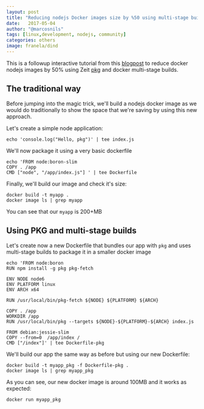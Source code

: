 ```yaml
---
layout: post
title: "Reducing nodejs Docker images size by %50 using multi-stage builds and Zeit pkg."
date:   2017-05-04
author: "@marcosnils"
tags: [linux,development, nodejs, community]
categories: others
image: franela/dind
---
```


This is a followup interactive tutorial from this [blogpost](https://medium.com/@marcosnils/reducing-nodejs-docker-images-size-by-47-using-multi-sage-builds-and-zeit-pkg-360ab8b6c6d2)
to reduce docker nodejs images by 50% using Zeit [pkg](https://github.com/zeit/pkg) and docker multi-stage builds.


## The traditional way

Before jumping into the magic trick, we'll build a nodejs docker image as we would do traditionally to show the
space that we're saving by using this new approach.

Let's create a simple node application:

```.term1
echo 'console.log("Hello, pkg")' | tee index.js
```

We'll now package it using a very basic dockerfile

```.term1
echo 'FROM node:boron-slim
COPY . /app
CMD ["node", "/app/index.js"] ' | tee Dockerfile
```

Finally, we'll build our image and check it's size:

```.term1
docker build -t myapp .
docker image ls | grep myapp
```

You can see that our `myapp` is 200+MB 


## Using PKG and multi-stage builds

Let's create now a new Dockerfile that bundles our app with `pkg` and uses multi-stage builds to package
it in a smaller docker image

```.term1
echo 'FROM node:boron
RUN npm install -g pkg pkg-fetch

ENV NODE node6
ENV PLATFORM linux
ENV ARCH x64

RUN /usr/local/bin/pkg-fetch ${NODE} ${PLATFORM} ${ARCH}

COPY . /app
WORKDIR /app
RUN /usr/local/bin/pkg --targets ${NODE}-${PLATFORM}-${ARCH} index.js

FROM debian:jessie-slim
COPY --from=0  /app/index /
CMD ["/index"]' | tee Dockerfile-pkg
```

We'll build our app the same way as before but using our new Dockerfile:

```.term1
docker build -t myapp_pkg -f Dockerfile-pkg .
docker image ls | grep myapp_pkg
```

As you can see, our new docker image is around 100MB and it works as expected:

```.term1
docker run myapp_pkg
```



